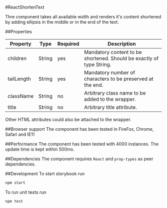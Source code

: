 #ReactShortenText

Thre component takes all available width and renders it's content shortened by adding ellipsis in the middle or in the end of the text.

##Properties

| Property     | Type                                                  | Required | Description                                                         |
| -------------| ----------------------------------------------------- | ---------| --------------------------------------------------------------------|
| children     | String                                                | yes      | Mandatory content to be shortened. Should be exactly of type String.|
| tailLength   | String                                                | yes      | Mandatory number of characters to be preserved at the end.          |
| className    | String                                                | no       | Arbitrary class name to be added to the wrapper.                    |
| title        | String                                                | no       | Arbitrary title attribute.                                          |

Other HTML attributes could also be attached to the wrapper.

##Browser support
The component has been tested in FireFox, Chrome, Safari and IE11

##Performance
The component has been tested with 4000 instances. The update time is kept within 500ms.

##Dependencies
The component requires `React` and `prop-types` as peer dependencies.

##Development
To start storybook run
```sh
npm start
```
To run unit tests run
```sh
npm test
```
